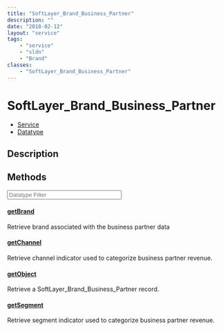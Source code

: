 ```yaml
---
title: "SoftLayer_Brand_Business_Partner"
description: ""
date: "2018-02-12"
layout: "service"
tags:
    - "service"
    - "sldn"
    - "Brand"
classes:
    - "SoftLayer_Brand_Business_Partner"
---
```

# SoftLayer_Brand_Business_Partner
<div id='service-datatype'>
    <ul id='sldn-reference-tabs'>
    <li id='service'> <a href='/reference/services/SoftLayer_Brand_Business_Partner' >Service</a></li>    <li id='datatype'> <a href='/reference/datatypes/SoftLayer_Brand_Business_Partner' >Datatype</a></li>
    </ul>
</div>

## Description




        
<div id="properties" class="content service-content">

## Methods

<div class="view-filters">
    <div class="clearfix">
        <div class="search-input-box">
            <input placeholder="Datatype Filter" onkeyup="titleSearch(inputId='edit-combine', divId='method-div', elementClass='method-row')" 
                type="text" id="edit-combine" value="" size="30" maxlength="128" class="form-text">
        </div>
    </div>
</div>

#### [getBrand](/reference/services/SoftLayer_Brand_Business_Partner/getBrand)
Retrieve brand associated with the business partner data

#### [getChannel](/reference/services/SoftLayer_Brand_Business_Partner/getChannel)
Retrieve channel indicator used to categorize business partner revenue.

#### [getObject](/reference/services/SoftLayer_Brand_Business_Partner/getObject)
Retrieve a SoftLayer_Brand_Business_Partner record.

#### [getSegment](/reference/services/SoftLayer_Brand_Business_Partner/getSegment)
Retrieve segment indicator used to categorize business partner revenue.

</div>

